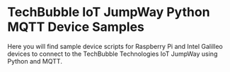 TechBubble IoT JumpWay Python MQTT Device Samples
=================================================

Here you will find sample device scripts for Raspberry Pi and Intel Galilleo devices to connect to the TechBubble Technologies IoT JumpWay using Python and MQTT.
